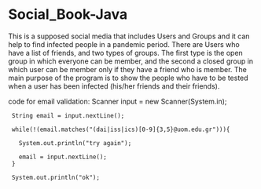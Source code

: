 # Social_Book-Java
This is a supposed social media that includes Users and Groups and it can help to find infected people in a pandemic period. 
There are Users who have a list of friends, and two types of groups. The first type is the open group in which everyone can be member,
and the second a closed group in which user can be member only if they have a friend who is member. The main purpose of the program is to show the people
who have to be tested when a user has been infected (his/her friends and their friends).


code for email validation:
  Scanner input = new Scanner(System.in); 
     
     String email = input.nextLine();
     
     while(!(email.matches("(dai|iss|ics)[0-9]{3,5}@uom.edu.gr"))){
       
       System.out.println("try again");
       
       email = input.nextLine();
     }
     
     System.out.println("ok");
